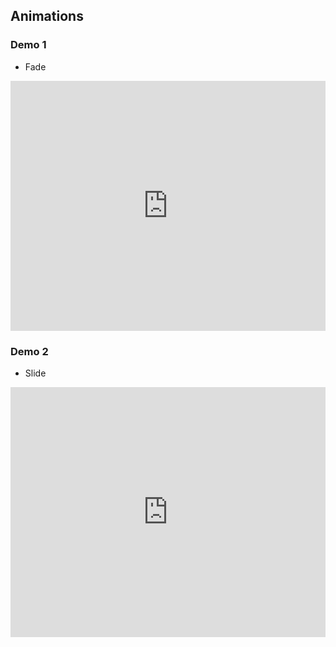 ## Animations

### Demo 1
- Fade
<iframe width="100%" height="400" src="https://jsfiddle.net/bEt5W/embedded/result,html,js,css,resources/" allowfullscreen="allowfullscreen" frameborder="0"></iframe>

### Demo 2
- Slide
<iframe width="100%" height="400" src="https://jsfiddle.net/FIXME/embedded/result,html,js,css,resources/" allowfullscreen="allowfullscreen" frameborder="0"></iframe>
